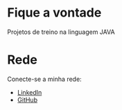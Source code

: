 # Fique a vontade
Projetos de treino na linguagem JAVA

# Rede
Conecte-se a minha rede: 

- [LinkedIn](https://www.linkedin.com/in/anderbatista/)
- [GitHub](https://github.com/anderbatista)

